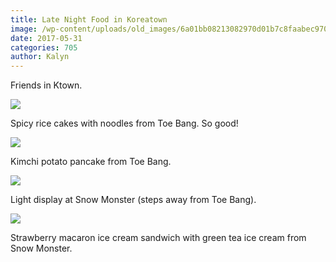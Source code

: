 ```yaml
---
title: Late Night Food in Koreatown
image: /wp-content/uploads/old_images/6a01bb08213082970d01b7c8faabec970b-pi.jpg
date: 2017-05-31
categories: 705
author: Kalyn
---
```



Friends in Ktown.


![](/old_images/6a01bb08213082970d01b7c8faabfe970b-pi.jpg)

Spicy rice cakes with noodles from Toe Bang. So good!


![](/old_images/6a01bb08213082970d01bb099dc430970d-pi.jpg)

Kimchi potato pancake from Toe Bang.


![](/old_images/6a01bb08213082970d01b8d284eb7b970c-pi.jpg)

Light display at Snow Monster (steps away from Toe Bang).


![](/old_images/6a01bb08213082970d01bb099dc438970d-pi.jpg)

Strawberry macaron ice cream sandwich with green tea ice cream from Snow Monster.

